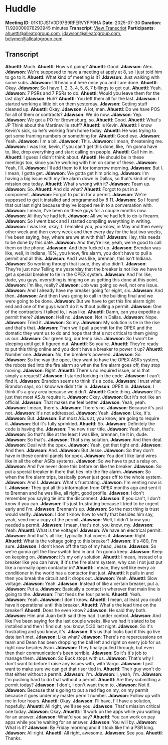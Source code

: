 # Huddle
**Meeting ID**: 01K1DJS1V0D97B9RFERVYFP9HA
**Date**: 2025-07-30
**Duration**: 11.920000076293945 minutes
**Transcript**: [View Transcript](https://app.fireflies.ai/view/01K1DJS1V0D97B9RFERVYFP9HA)
**Participants**: ahuettl@alleatogroup.com, jdawson@alleatogroup.com, bclymer@alleatogroup.com

## Transcript
**Ahuettl**: Much.
**Ahuettl**: How's it going?
**Ahuettl**: Good.
**Jdawson**: Alex.
**Jdawson**: We're supposed to have a meeting at apply at 8, so I just told him to go to it.
**Ahuettl**: What kind of meeting is it?
**Jdawson**: Just walking with some subs.
**Jdawson**: I'll head out here once you and I are done.
**Ahuettl**: Okay.
**Jdawson**: So I have 1, 2, 3, 4, 5, 6, 7 billings to get out.
**Ahuettl**: Yeah.
**Jdawson**: 7 PSRs and 7 PSRs to do.
**Ahuettl**: Would you leave them for the last day?
**Jdawson**: Huh?
**Ahuettl**: You left them all for the last.
**Jdawson**: I started working a little bit on them yesterday.
**Jdawson**: Getting stuff cleaned up.
**Ahuettl**: Okay.
**Jdawson**: A lot, man.
**Ahuettl**: Do we have POS for all of them or contracts?
**Jdawson**: We do now.
**Jdawson**: Yep.
**Jdawson**: We got a PO for Brownsburg, so.
**Ahuettl**: Good.
**Ahuettl**: What's JP Think about the Martinsville stuff?
**Ahuettl**: Is Kevin.
**Ahuettl**: I know Kevin's sick, so he's working from home today.
**Ahuettl**: He was trying to get some framing numbers or something for.
**Ahuettl**: Good eye.
**Jdawson**: Yeah.
**Jdawson**: I'm a bit.
**Jdawson**: This.
**Jdawson**: I mean, threatening me.
**Jdawson**: I was like, kevin, if you can't get this done, like, I'm gonna have to, like, drop everything and start calling on people.
**Ahuettl**: Call him in.
**Ahuettl**: I guess I didn't think about.
**Ahuettl**: He should be in these meetings too, since you're working with him on some of these.
**Jdawson**: Yeah, I'll.
**Jdawson**: I'll add them to it for tomorrow morning.
**Jdawson**: But I. I mean, I gotta get.
**Jdawson**: We gotta get him pricing.
**Jdawson**: I'm having a big issue with my fire alarm down in Dallas, so that's kind of my mission one today.
**Ahuettl**: What's wrong with it?
**Jdawson**: Team up.
**Jdawson**: So.
**Ahuettl**: And did what?
**Ahuettl**: Forgot to put in a component.
**Jdawson**: Forgot to put in for a permit.
**Jdawson**: We're supposed to get it installed and programmed by 8 11.
**Jdawson**: So I found that out last night because they've looped me in to a conversation with.
**Jdawson**: I mean, I've been on these guys for a couple months now.
**Jdawson**: All they've had left.
**Jdawson**: All we've had left to do is firearm.
**Jdawson**: So I went back and I started compiling everything in writing.
**Jdawson**: I was like, okay, I. I emailed you, you know, in May and then every other week and then every week and then every day for the last two weeks, I've been saying, hey, where are we at with this?
**Jdawson**: Hey, this needs to be done by this date.
**Jdawson**: And they're like, yeah, we're good to call them on the phone.
**Jdawson**: And they fucked up.
**Jdawson**: Brendan was like, well, in Indiana, 10%, you know, fire alarm, you don't have to pull a permit and all this.
**Jdawson**: And I was like, brennan, this isn't Indiana.
**Jdawson**: So working through that issue, they also didn't.
**Jdawson**: They're just now Telling me yesterday that the breaker is not like we have to get a special breaker to tie in the OPEX system.
**Jdawson**: And I'm like, dude, you guys, everything is hinging on us getting this done at this point.
**Jdawson**: I'm like, really?
**Jdawson**: Job was going so well, not one issue.
**Jdawson**: And I already have my breaker going for eight, six.
**Jdawson**: And then.
**Jdawson**: And then I was going to call in the building final and we were going to be done.
**Jdawson**: But we have to get this fire alarm tight end and one of the guys won't do it without pulling a permit.
**Jdawson**: One of the contractors I talked to, I was like.
**Ahuettl**: Damn, can you expedite a permit there?
**Jdawson**: Hell no.
**Jdawson**: Not in Dallas.
**Jdawson**: Nope.
**Jdawson**: Tried it.
**Jdawson**: So my.
**Jdawson**: My solution is tie in the rise and that's that.
**Jdawson**: Then we'll pull a permit for the OPEX and the domatic they want us to do and hope that that's not critical to them giving us our.
**Jdawson**: Our green tag, our temp siva.
**Jdawson**: So I won't be sleeping until get it figured out.
**Ahuettl**: So you're.
**Ahuettl**: They're ready to put this thing online and you don't have a breaker to power it up?
**Ahuettl**: Number one.
**Jdawson**: No, the breaker's powered.
**Jdawson**: So.
**Jdawson**: So the way the opec, they want to have the OPEX ASRs system, the robots tied into the fire alarm so when the fire alarm goes off, they stop moving.
**Jdawson**: Right.
**Ahuettl**: There's no required issue, or is that simply a request?
**Jdawson**: I started looking in the code.
**Jdawson**: I can't find it.
**Jdawson**: Brandon seems to think it's a code.
**Jdawson**: I trust what Brandon says, so I know we didn't tie in.
**Jdawson**: OPEX in.
**Jdawson**: I think it's a gray area because we didn't.
**Ahuettl**: Code thing.
**Jdawson**: It's just that most ASJs require it.
**Jdawson**: Okay.
**Jdawson**: But it's not like an official.
**Jdawson**: That makes me feel better.
**Jdawson**: Yeah, yeah.
**Jdawson**: I mean, there's.
**Jdawson**: There's no.
**Jdawson**: Because it's just not.
**Jdawson**: It's not addressed.
**Jdawson**: Yeah.
**Jdawson**: Like, it's.
**Jdawson**: But.
**Jdawson**: But most ASJs at, you know, are going to require it.
**Jdawson**: But it's fully sprinkled.
**Ahuettl**: So.
**Jdawson**: Definitely the code is having the.
**Jdawson**: The new riser title.
**Jdawson**: Yeah, that's.
**Jdawson**: So that's like at the least I was like, brennan, tie it in, dude.
**Jdawson**: So that's.
**Jdawson**: That's my solution.
**Jdawson**: And then deal.
**Jdawson**: Deal with the opex.
**Jdawson**: Yeah, get that tight end.
**Jdawson**: And then.
**Jdawson**: And.
**Jdawson**: But Jesse.
**Jdawson**: So they don't have in these control panels for opex.
**Jdawson**: You don't like land wires like in all the other ASRs systems.
**Jdawson**: So we have to put a relay on.
**Jdawson**: And I've never done this before on like the breaker.
**Jdawson**: So put a special breaker in there that ties into the fire alarm.
**Jdawson**: So when the fire alarm trips, basically power just goes off to the whole system.
**Jdawson**: And I.
**Jdawson**: What's frustrating.
**Jdawson**: I'm venting now is I.
**Jdawson**: They got all this information from OPEX months ago and sent it to Brennan and he was like, all right, good profile.
**Jdawson**: I don't remember you saying tie into the disconnect.
**Jdawson**: If you can't, I don't know if you can.
**Jdawson**: It's just frustrating because I tried to be urgent early and I'm.
**Jdawson**: Brennan's up.
**Jdawson**: So the next thing is trust would verify.
**Jdawson**: I don't know how to verify that besides him say, yeah, send me a copy of the permit.
**Jdawson**: Well, I didn't know you needed a permit.
**Jdawson**: I mean, that's not, you know, my.
**Jdawson**: Yeah.
**Ahuettl**: What is the voltage?
**Jdawson**: We have an electrical permit.
**Jdawson**: And that's all like, typically that covers it.
**Jdawson**: Right.
**Ahuettl**: What is the voltage going to this breaker?
**Jdawson**: It's 480, I'm sure.
**Jdawson**: I don't know off the top of my head, Jesse.
**Jdawson**: So we're gonna get the flow switch tied in and I'm gonna keep.
**Jdawson**: Keep on keeping on.
**Jdawson**: It's my only solution.
**Ahuettl**: I mean, instead of a breaker like you can have, if it's the fire alarm system, why can I not just put like a normally open contactor in?
**Ahuettl**: I mean, they sell like every air conditioner in the world has a contactor that just.
**Ahuettl**: It pulls in and then you break the circuit and it drops out.
**Jdawson**: Yeah.
**Ahuettl**: Slow voltage.
**Jdawson**: Yeah.
**Jdawson**: Instead of like a certain breaker, put a.
**Jdawson**: Put a.
**Jdawson**: Basically a contact in wherever that main line is going to the.
**Jdawson**: That feeds the four panels.
**Ahuettl**: Yeah.
**Jdawson**: Yeah.
**Jdawson**: I don't know.
**Ahuettl**: I mean, at least you could have it operational until this breaker.
**Ahuettl**: What's the lead time on the breaker?
**Ahuettl**: Does he even know?
**Jdawson**: He said they both.
**Jdawson**: Him and Juan both said they had it under control.
**Jdawson**: And like I've been saying for the last couple weeks, like we had it slated to be installed and then I find out, you know, 5:30 last night.
**Jdawson**: So it's frustrating and you know, it's.
**Jdawson**: It's us that looks bad if this go live date isn't met.
**Jdawson**: Like what?
**Jdawson**: There's no repercussions on team and Dean has been dropping the ball left and right on every job for us right now besides Avon.
**Jdawson**: They finally pulled through, but even then their communication's been terrible.
**Jdawson**: So it's it's job to manage them.
**Jdawson**: So Buck stops with us.
**Jdawson**: That's why I don't want to before I raise any issues with, with Vargo.
**Jdawson**: I just want to make sure we can get that riser tied in.
**Ahuettl**: Their guy won't do that either without a permit.
**Jdawson**: I'm.
**Jdawson**: I, yeah, I'm.
**Jdawson**: I'm pushing hard to do that without a permit.
**Ahuettl**: Are they submitting a permit today?
**Jdawson**: I don't, I don't want them to.
**Jdawson**: Not if.
**Jdawson**: Because that's going to put a red flag on my, on my permit because it goes under my master permit number.
**Jdawson**: Follow up with me in four hours.
**Ahuettl**: Okay.
**Jdawson**: I'll have, I'll have a solution, hopefully.
**Ahuettl**: All right, we'll see you.
**Jdawson**: That's mission critical one today.
**Jdawson**: Okay.
**Ahuettl**: I'll work on the apps while you waiting for an answer.
**Jdawson**: What'd you say?
**Ahuettl**: You can work on pay apps while you're waiting for an answer.
**Jdawson**: You will by.
**Jdawson**: What is it?
**Jdawson**: By Friday morning and it'll look like I'm a PSR king.
**Jdawson**: All right.
**Ahuettl**: All right, awesome.
**Jdawson**: See you.
**Ahuettl**: Thanks.